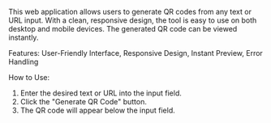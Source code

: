 This web application allows users to generate QR codes from any text or URL input. With a clean, responsive design, the tool is easy to use on both desktop and mobile devices. The generated QR code can be viewed instantly.

Features:
User-Friendly Interface, Responsive Design, Instant Preview, Error Handling

How to Use:
1. Enter the desired text or URL into the input field.
2. Click the "Generate QR Code" button.
3. The QR code will appear below the input field.
